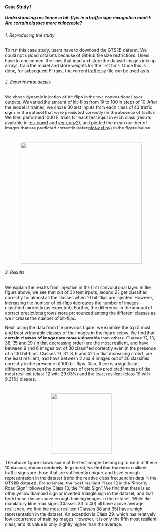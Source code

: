 #### Case Study 1

##### Understanding resilience to bit-flips in a traffic sign recognition model: Are certain classes more vulnerable?

###### 1. Reproducing the study

To run this case study, users have to download the GTSRB dataset. We could not upload datasets because of GitHub file size restrictions. Users have to uncomment the lines that read and store the dataset images into np arrays, train the model and store weights for the first time. Once this is done, for subsequent FI runs, the current [traffic.py](https://github.com/DependableSystemsLab/TensorFI2/tree/master/case-studies/1-traffic-recognition/traffic.py) file can be used as is.

###### 2. Experimental details

We chose dynamic injection of bit-flips in the two convolutional layer outputs. We varied the amount of bit-flips from 10 to 100 in steps of 10. After the model is trained, we chose 30 test inputs from each class of 43 traffic signs in the dataset that were predicted correctly (in the absence of faults). We then performed 1000 FI trials for each test input in each class (results available in [res-conv1](https://github.com/DependableSystemsLab/TensorFI2/tree/master/case-studies/1-traffic-recognition/res-conv1) and [res-conv2](https://github.com/DependableSystemsLab/TensorFI2/tree/master/case-studies/1-traffic-recognition/res-conv2)), and plotted the mean number of images that are predicted correctly (refer [plot-cs1.py](https://github.com/DependableSystemsLab/TensorFI2/tree/master/case-studies/1-traffic-recognition/plot-cs1.py)) in the figure below.

<h1 align="center"> 
  <img src="https://user-images.githubusercontent.com/29974283/119278541-c6f2d600-bbda-11eb-92e9-27953f38ddd9.png" height="400">
</h1>

###### 3. Results

We explain the results from injection in the first convolutional layer. In the figure above, we see that out of 30 test inputs, around 25 get classified correctly for almost all the classes when 10 bit-flips are injected. However, increasing the number of bit-flips decreases the number of images classified correctly (as expected). Further, the difference in the amount of correct predictions grows more pronounced among the different classes as we increase the number of bit-flips.

Next, using the data from the previous figure, we examine the top 5 most and least vulnerable classes of the images in the figure below. We find that **certain classes of images are more vulnerable** than others. Classes 12, 13, 38, 35 and 29 (in that decreasing order) are the most resilient, and have between 9 and 6 images out of 30 classified correctly even in the presence of a 100 bit-flips. Classes 19, 31, 8, 6
and 42 (in that increasing order), are the least resilient, and have between 2 and 4 images out of 30 classified correctly in the presence of 100 bit-flips. Also, there is a significant difference between the percentages of correctly predicted images of the most resilient (class 12 with 29.03%) and the least resilient (class 19 with 9.31%) classes.

<h1 align="center"> 
  <img src="https://user-images.githubusercontent.com/29974283/119278552-d40fc500-bbda-11eb-90c8-79e5cef4a6f7.png" height="200">
</h1>

The above figure shows some of the test images belonging to each of these 10 classes, chosen randomly. In general, we find that the more resilient traffic signs are those that are sufficiently unique, and have enough representation in the dataset (refer the relative class frequencies data in the GTSRB dataset). For example, the most resilient Class 12 is the “Priority Road Sign” followed by Class 13, the “Yield Sign”. We find that there is no other yellow diamond sign or inverted triangle sign in the dataset, and that both these classes have enough training images in the dataset. While the mandatory blue road signs (Classes 33 to 40) all have above average resilience, we find the most resilient (Classes 38 and 35) have a high representation in the dataset. An exception is Class 29, which has relatively low occurrence of training images. However, it is only the fifth most resilient class, and its value is only slightly higher than the average.